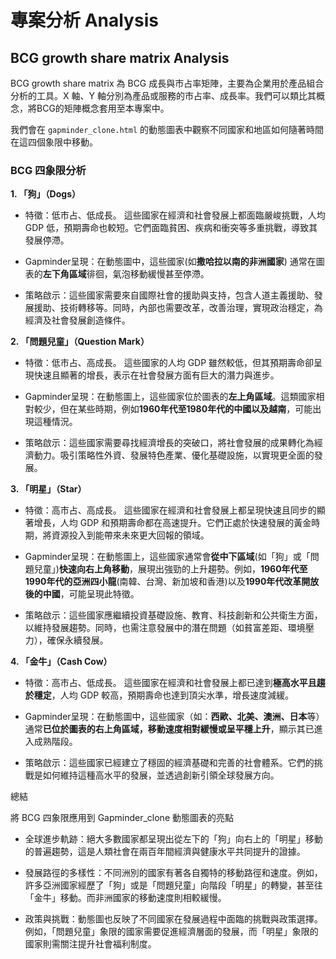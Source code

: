 # 專案分析 Analysis

## BCG growth share matrix Analysis

BCG growth share matrix 為 BCG 成長與市占率矩陣，主要為企業用於產品組合分析的工具。X 軸、Y 軸分別為產品或服務的市占率、成長率。我們可以類比其概念，將BCG的矩陣概念套用至本專案中。

我們會在 `gapminder_clone.html` 的動態圖表中觀察不同國家和地區如何隨著時間在這四個象限中移動。


### BCG 四象限分析


**1. 「狗」（Dogs）**

 - 特徵：低市占、低成長。
 這些國家在經濟和社會發展上都面臨嚴峻挑戰，人均 GDP 低，預期壽命也較短。它們面臨貧困、疾病和衝突等多重挑戰，導致其發展停滯。

 - Gapminder呈現：在動態圖中，這些國家(如**撒哈拉以南的非洲國家**) 通常在圖表的**左下角區域**徘徊，氣泡移動緩慢甚至停滯。

 - 策略啟示：這些國家需要來自國際社會的援助與支持，包含人道主義援助、發展援助、技術轉移等。同時，內部也需要改革，改善治理，實現政治穩定，為經濟及社會發展創造條件。


**2. 「問題兒童」（Question Mark）**

 - 特徵：低市占、高成長。
 這些國家的人均 GDP 雖然較低，但其預期壽命卻呈現快速且顯著的增長，表示在社會發展方面有巨大的潛力與進步。

 - Gapminder呈現：在動態圖上，這些國家位於圖表的**左上角區域**。這類國家相對較少，但在某些時期，例如**1960年代至1980年代的中國以及越南**，可能出現這種情況。

 - 策略啟示：這些國家需要尋找經濟增長的突破口，將社會發展的成果轉化為經濟動力。吸引策略性外資、發展特色產業、優化基礎設施，以實現更全面的發展。


**3. 「明星」（Star）**

  - 特徵：高市占、高成長。
  這些國家在經濟和社會發展上都呈現快速且同步的顯著增長，人均 GDP 和預期壽命都在高速提升。它們正處於快速發展的黃金時期，將資源投入到能帶來未來更大回報的領域。

 - Gapminder呈現：在動態圖上，這些國家通常會**從中下區域**(如「狗」或「問題兒童」)**快速向右上角移動**，展現出強勁的上升趨勢。例如，**1960年代至1990年代的亞洲四小龍**(南韓、台灣、新加坡和香港)以及**1990年代改革開放後的中國**，可能呈現此特徵。

 - 策略啟示：這些國家應繼續投資基礎設施、教育、科技創新和公共衛生方面，以維持發展趨勢。同時，也需注意發展中的潛在問題（如貧富差距、環境壓力），確保永續發展。


**4. 「金牛」（Cash Cow）**
  
 - 特徵：高市占、低成長。
 這些國家在經濟和社會發展上都已達到**極高水平且趨於穩定**，人均 GDP 較高，預期壽命也達到頂尖水準，增長速度減緩。

 - Gapminder呈現：在動態圖中，這些國家（如：**西歐、北美、澳洲、日本**等）通常**已位於圖表的右上角區域，移動速度相對緩慢或呈平穩上升**，顯示其已進入成熟階段。
 
 - 策略啟示：這些國家已經建立了穩固的經濟基礎和完善的社會體系。它們的挑戰是如何維持這種高水平的發展，並透過創新引領全球發展方向。


總結

將 BCG 四象限應用到 Gapminder_clone 動態圖表的亮點

 - 全球進步軌跡：絕大多數國家都呈現出從左下的「狗」向右上的「明星」移動的普遍趨勢，這是人類社會在兩百年間經濟與健康水平共同提升的證據。
 
 - 發展路徑的多樣性：不同洲別的國家有著各自獨特的移動路徑和速度。例如，許多亞洲國家經歷了「狗」或是「問題兒童」向階段「明星」的轉變，甚至往「金牛」移動。而非洲國家的移動速度則相較緩慢。

 - 政策與挑戰：動態圖也反映了不同國家在發展過程中面臨的挑戰與政策選擇。例如，「問題兒童」象限的國家需要促進經濟層面的發展，而「明星」象限的國家則需關注提升社會福利制度。